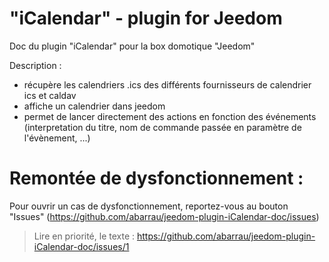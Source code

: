 # "iCalendar" - plugin for Jeedom
Doc du plugin "iCalendar" pour la box domotique "Jeedom"

Description :
- récupère les calendriers .ics des différents fournisseurs de calendrier ics et caldav 
- affiche un calendrier dans jeedom
- permet de lancer directement des actions en fonction des événements (interpretation du titre, nom de commande passée en paramètre de l'évènement, ...)


# Remontée de dysfonctionnement : 
Pour ouvrir un cas de dysfonctionnement, reportez-vous au bouton "Issues" (https://github.com/abarrau/jeedom-plugin-iCalendar-doc/issues)

> Lire en priorité, le texte : https://github.com/abarrau/jeedom-plugin-iCalendar-doc/issues/1
